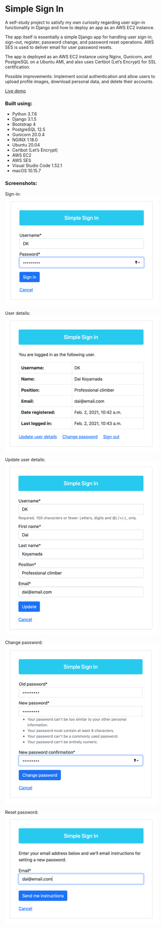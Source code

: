 # Simple Sign In
A self-study project to satisfy my own curiosity regarding user sign-in functionality in Django and how to deploy an app as an AWS EC2 instance.

The app itself is essentially a simple Django app for handling user sign-in, sign-out, register, password change, and password reset operations. AWS SES is used to deliver email for user password resets.

The app is deployed as an AWS EC2 instance using Nginx, Gunicorn, and PostgreSQL on a Ubuntu AMI, and also uses Certbot (Let’s Encrypt) for SSL certification.

Possible improvements: Implement social authentication and allow users to upload profile images, download personal data, and delete their accounts.

[Live demo](https://www.simple-sign-in.app)

### Built using:

* Python 3.7.6
* Django 3.1.5
* Bootstrap 4
* PostgreSQL 12.5
* Gunicorn 20.0.4
* NGINX 1.18.0
* Ubuntu 20.04
* Certbot (Let’s Encrypt)
* AWS EC2
* AWS SES
* Visual Studio Code 1.52.1
* macOS 10.15.7

### Screenshots:

Sign-in:</br>
<img src="readme_screenshot_1.png" width="600"></br>

User details:</br>
<img src="readme_screenshot_2.png" width="600"></br>

Update user details:</br>
<img src="readme_screenshot_3.png" width="600"></br>

Change password:</br>
<img src="readme_screenshot_4.png" width="600"></br>

Reset password:</br>
<img src="readme_screenshot_5.png" width="600">
